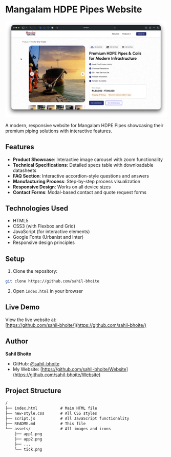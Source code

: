# Mangalam HDPE Pipes Website

![Website Screenshot](./assets/SS1.png)

A modern, responsive website for Mangalam HDPE Pipes showcasing their premium piping solutions with interactive features.

## Features

- **Product Showcase**: Interactive image carousel with zoom functionality
- **Technical Specifications**: Detailed specs table with downloadable datasheets
- **FAQ Section**: Interactive accordion-style questions and answers
- **Manufacturing Process**: Step-by-step process visualization
- **Responsive Design**: Works on all device sizes
- **Contact Forms**: Modal-based contact and quote request forms

## Technologies Used

- HTML5
- CSS3 (with Flexbox and Grid)
- JavaScript (for interactive elements)
- Google Fonts (Urbanist and Inter)
- Responsive design principles

## Setup

1. Clone the repository:
```bash
git clone https://github.com/sahil-bhoite
```

2. Open `index.html` in your browser

## Live Demo

View the live website at:  
[https://github.com/sahil-bhoite/](https://github.com/sahil-bhoite/)

## Author

**Sahil Bhoite**  
- GitHub: [@sahil-bhoite](https://github.com/sahil-bhoite)
- My Website: [https://github.com/sahil-bhoite/Website](https://github.com/sahil-bhoite/Website)

## Project Structure

```
/
├── index.html          # Main HTML file
├── new-style.css       # All CSS styles
├── script.js           # All JavaScript functionality
├── README.md           # This file
└── assets/             # All images and icons
    ├── app1.png
    ├── app2.png
    ├── ...
    └── tick.png
```

